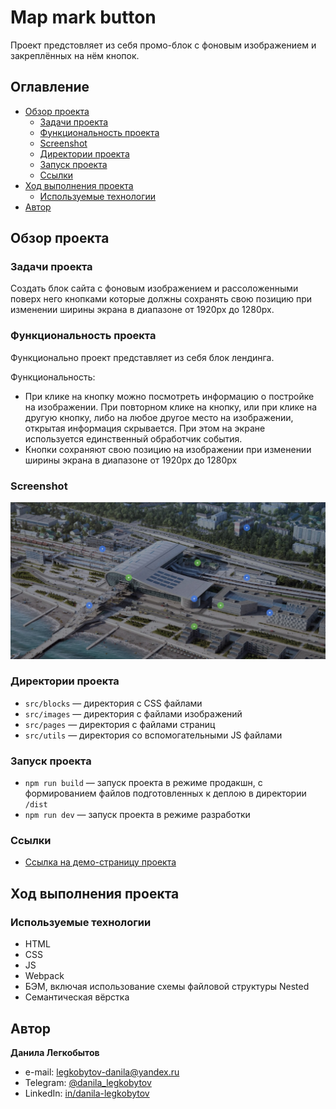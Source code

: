 # Map mark button

Проект предстовляет из себя промо-блок с фоновым изображением и закреплённых на нём кнопок.

## Оглавление

- [Обзор проекта](#обзор-проекта)
  - [Задачи проекта](#задачи-проекта)
  - [Функциональность проекта](#функциональность-проекта)
  - [Screenshot](#screenshot)
  - [Директории проекта](#директории-проекта)
  - [Запуск проекта](#запуск-проекта)
  - [Ссылки](#ссылки)
- [Ход выполнения проекта](#ход-выполнения-проекта)
  - [Используемые технологии](#используемые-технологии)
- [Автор](#автор)

## Обзор проекта

### Задачи проекта

Создать блок сайта с фоновым изображением и рассоложенными поверх него кнопками которые должны сохранять свою позицию при изменении ширины экрана в диапазоне от 1920px до 1280px.

### Функциональность проекта

Функционально проект представляет из себя блок лендинга.

Функциональность:

- При клике на кнопку можно посмотреть информацию о постройке на изображении. При повторном клике на кнопку, или при клике на другую кнопку, либо на любое другое место на изображении, открытая информация скрывается. При этом на экране используется единственный обработчик события.
- Кнопки сохраняют свою позицию на изображении при изменении ширины экрана в диапазоне от 1920px до 1280px

### Screenshot

![Desktop screenshot](./screenshot/testing-only-1.jpg)

### Директории проекта

- `src/blocks` — директория с CSS файлами
- `src/images` — директория с файлами изображений
- `src/pages` — директория с файлами страниц
- `src/utils` — директория со вспомогательными JS файлами

### Запуск проекта

- `npm run build` — запуск проекта в режиме продакшн, с формированием файлов подготовленных к деплою в директории `/dist`
- `npm run dev` — запуск проекта в режиме разработки

### Ссылки

- [Ссылка на демо-страницу проекта](https://bjorn86.github.io/map-mark-button/)

## Ход выполнения проекта

### Используемые технологии

- HTML
- CSS
- JS
- Webpack
- БЭМ, включая использование схемы файловой структуры Nested
- Семантическая вёрстка

## Автор

**Данила Легкобытов**

- e-mail: [legkobytov-danila@yandex.ru](mailto:legkobytov-danila@yandex.ru)
- Telegram: [@danila_legkobytov](https://t.me/danila_legkobytov)
- LinkedIn: [in/danila-legkobytov](https://www.linkedin.com/in/danila-legkobytov/)
